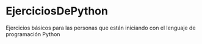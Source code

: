 # EjerciciosDePython
Ejercicios básicos para las personas que están iniciando con el lenguaje de programación Python
